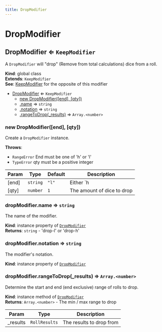 ```yaml
---
title: DropModifier
---
```


# DropModifier

<a name="DropModifier"></a>

## DropModifier ⇐ <code>KeepModifier</code>
A `DropModifier` will "drop" (Remove from total calculations) dice from a roll.

**Kind**: global class  
**Extends**: <code>KeepModifier</code>  
**See**: [KeepModifier](KeepModifier) for the opposite of this modifier  

* [DropModifier](#DropModifier) ⇐ <code>KeepModifier</code>
    * [new DropModifier([end], [qty])](#new_DropModifier_new)
    * [.name](#DropModifier+name) ⇒ <code>string</code>
    * [.notation](#DropModifier+notation) ⇒ <code>string</code>
    * [.rangeToDrop(_results)](#DropModifier+rangeToDrop) ⇒ <code>Array.&lt;number&gt;</code>

<a name="new_DropModifier_new"></a>

### new DropModifier([end], [qty])
Create a `DropModifier` instance.

**Throws**:

- <code>RangeError</code> End must be one of 'h' or 'l'
- <code>TypeError</code> qty must be a positive integer


| Param | Type | Default | Description |
| --- | --- | --- | --- |
| [end] | <code>string</code> | <code>&quot;l&quot;</code> | Either `h|l` to drop highest or lowest |
| [qty] | <code>number</code> | <code>1</code> | The amount of dice to drop |

<a name="DropModifier+name"></a>

### dropModifier.name ⇒ <code>string</code>
The name of the modifier.

**Kind**: instance property of [<code>DropModifier</code>](#DropModifier)  
**Returns**: <code>string</code> - 'drop-l' or 'drop-h'  
<a name="DropModifier+notation"></a>

### dropModifier.notation ⇒ <code>string</code>
The modifier's notation.

**Kind**: instance property of [<code>DropModifier</code>](#DropModifier)  
<a name="DropModifier+rangeToDrop"></a>

### dropModifier.rangeToDrop(_results) ⇒ <code>Array.&lt;number&gt;</code>
Determine the start and end (end exclusive) range of rolls to drop.

**Kind**: instance method of [<code>DropModifier</code>](#DropModifier)  
**Returns**: <code>Array.&lt;number&gt;</code> - The min / max range to drop  

| Param | Type | Description |
| --- | --- | --- |
| _results | <code>RollResults</code> | The results to drop from |

